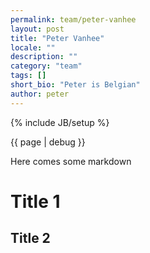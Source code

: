 ```yaml
---
permalink: team/peter-vanhee
layout: post
title: "Peter Vanhee"
locale: ""
description: ""
category: "team"
tags: []
short_bio: "Peter is Belgian"
author: peter
---
```

{% include JB/setup %}

{{ page | debug }}

Here comes some markdown

# Title 1

## Title 2
